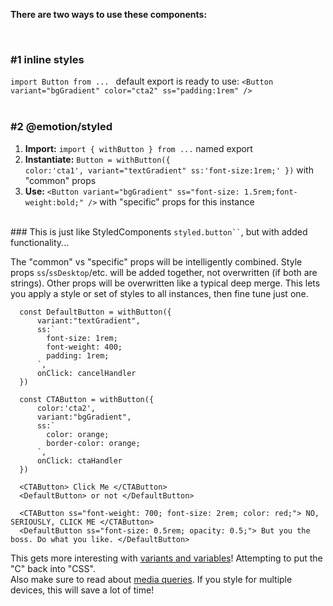 **There are two ways to use these components:**

<br />

### #1 inline styles

`import Button from ... ` default export is ready to use: `<Button variant="bgGradient" color="cta2" ss="padding:1rem" />`  
 <br />

### #2 @emotion/styled

1. **Import:** `import { withButton } from ...` named export
2. **Instantiate:** <code>Button = withButton({ color:'cta1', variant="textGradient" ss:'font-size:1rem;' })</code> with "common" props
3. **Use:** `<Button variant="bgGradient" ss="font-size: 1.5rem;font-weight:bold;" />` with "specific" props for this instance

<br />
### This is just like StyledComponents <code>styled.button``</code>, but with added functionality...

The "common" vs "specific" props will be intelligently combined. Style props `ss`/`ssDesktop`/etc. will be added together, not overwritten (if both are strings). Other props will be overwritten like a typical deep merge. This lets you apply a style or set of styles to all instances, then fine tune just one.

```
  const DefaultButton = withButton({
      variant:"textGradient",
      ss:`
        font-size: 1rem;
        font-weight: 400;
        padding: 1rem;
      `,
      onClick: cancelHandler
  })

  const CTAButton = withButton({
      color:'cta2',
      variant:"bgGradient",
      ss:`
        color: orange;
        border-color: orange;
      `,
      onClick: ctaHandler
  })

  <CTAButton> Click Me </CTAButton>
  <DefaultButton> or not </DefaultButton>

  <CTAButton ss="font-weight: 700; font-size: 2rem; color: red;"> NO, SERIOUSLY, CLICK ME </CTAButton>
  <DefaultButton ss="font-size: 0.5rem; opacity: 0.5;"> But you the boss. Do what you like. </DefaultButton>

```

This gets more interesting with [variants and variables](#)! Attempting to put the "C" back into "CSS".  
Also make sure to read about [media queries](#). If you style for multiple devices, this will save a lot of time!
